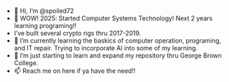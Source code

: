 - 👋 Hi, I’m @spoiled72
- 👀 WOW! 2025: Started Computer Systems Technology! Next 2 years learning programing!!
- I’ve built several crypto rigs thru 2017-2019.  
- 🌱 I’m currently learning the baskics of computer operation, programing, and IT repair. Trying to incorporate AI into some of my learning.
- 💞️ I’m just starting to learn and expand my repository thru George Brown College. 
- 📫 Reach me on here if ya have the need!!

<!---
spoiled72/spoiled72 is a ✨ special ✨ repository because its `README.md` (this file) appears on your GitHub profile.
You can click the Preview link to take a look at your changes.
--->
